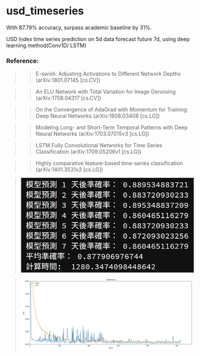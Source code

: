# usd_timeseries
With 87.79% accuracy, surpass academic baseline by 31%. 

USD Index time series prediction on 5d data forecast future 7d, using deep learning method(Conv1D/ LSTM)
### Reference:
>>E-swish: Adjusting Activations to Different Network Depths (arXiv:1801.07145 [cs.CV])

>>An ELU Network with Total Variation for Image Denoising (arXiv:1708.04317 [cs.CV])

>>On the Convergence of AdaGrad with Momentum for Training Deep Neural Networks (arXiv:1808.03408 [cs.LG])

>>Modeling Long- and Short-Term Temporal Patterns with Deep Neural Networks (arXiv:1703.07015v3 [cs.LG])

>>LSTM Fully Convolutional Networks for Time Series Classification (arXiv:1709.05206v1 [cs.LG])

>>Highly comparative feature-based time-series classification (arXiv:1401.3531v2 [cs.LG])

>![](https://github.com/yejiachen/usd_timeseries/blob/master/87%25%20accuracy.jpg)

>![](https://github.com/yejiachen/usd_timeseries/blob/master/train_history_loss.JPG?imageMogr2/auto-orient/strip%7CimageView2/2/w/50)
